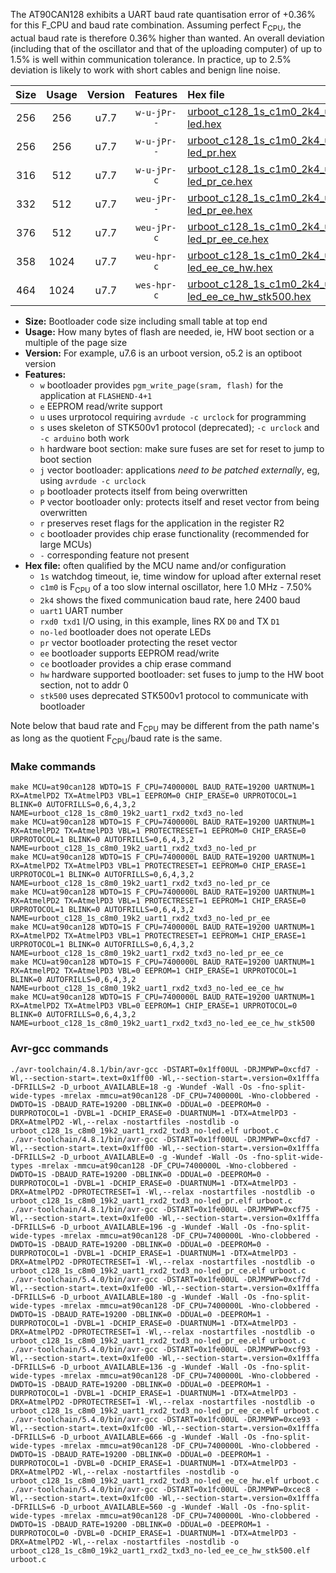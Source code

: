 The AT90CAN128 exhibits a UART baud rate quantisation error of +0.36% for this F_CPU and baud rate combination. Assuming perfect F<sub>CPU</sub>, the actual baud rate is therefore 0.36% higher than wanted. An overall deviation (including that of the oscillator and that of the uploading computer) of up to 1.5% is well within communication tolerance. In practice, up to 2.5% deviation is likely to work with short cables and benign line noise.

|Size|Usage|Version|Features|Hex file|
|:-:|:-:|:-:|:-:|:--|
|256|256|u7.7|`w-u-jPr--`|[urboot_c128_1s_c1m0_2k4_uart1_rxd2_txd3_no-led.hex](https://raw.githubusercontent.com/stefanrueger/urboot.hex/main/mcus/at90can128/watchdog_1_s/internal_oscillator_c-7.50%25/%2B1m000000_hz/%2B%2B%2B2k4_baud/uart1_rxd2_txd3/no-led/urboot_c128_1s_c1m0_2k4_uart1_rxd2_txd3_no-led.hex)|
|256|256|u7.7|`w-u-jPr--`|[urboot_c128_1s_c1m0_2k4_uart1_rxd2_txd3_no-led_pr.hex](https://raw.githubusercontent.com/stefanrueger/urboot.hex/main/mcus/at90can128/watchdog_1_s/internal_oscillator_c-7.50%25/%2B1m000000_hz/%2B%2B%2B2k4_baud/uart1_rxd2_txd3/no-led/urboot_c128_1s_c1m0_2k4_uart1_rxd2_txd3_no-led_pr.hex)|
|316|512|u7.7|`w-u-jPr-c`|[urboot_c128_1s_c1m0_2k4_uart1_rxd2_txd3_no-led_pr_ce.hex](https://raw.githubusercontent.com/stefanrueger/urboot.hex/main/mcus/at90can128/watchdog_1_s/internal_oscillator_c-7.50%25/%2B1m000000_hz/%2B%2B%2B2k4_baud/uart1_rxd2_txd3/no-led/urboot_c128_1s_c1m0_2k4_uart1_rxd2_txd3_no-led_pr_ce.hex)|
|332|512|u7.7|`weu-jPr--`|[urboot_c128_1s_c1m0_2k4_uart1_rxd2_txd3_no-led_pr_ee.hex](https://raw.githubusercontent.com/stefanrueger/urboot.hex/main/mcus/at90can128/watchdog_1_s/internal_oscillator_c-7.50%25/%2B1m000000_hz/%2B%2B%2B2k4_baud/uart1_rxd2_txd3/no-led/urboot_c128_1s_c1m0_2k4_uart1_rxd2_txd3_no-led_pr_ee.hex)|
|376|512|u7.7|`weu-jPr-c`|[urboot_c128_1s_c1m0_2k4_uart1_rxd2_txd3_no-led_pr_ee_ce.hex](https://raw.githubusercontent.com/stefanrueger/urboot.hex/main/mcus/at90can128/watchdog_1_s/internal_oscillator_c-7.50%25/%2B1m000000_hz/%2B%2B%2B2k4_baud/uart1_rxd2_txd3/no-led/urboot_c128_1s_c1m0_2k4_uart1_rxd2_txd3_no-led_pr_ee_ce.hex)|
|358|1024|u7.7|`weu-hpr-c`|[urboot_c128_1s_c1m0_2k4_uart1_rxd2_txd3_no-led_ee_ce_hw.hex](https://raw.githubusercontent.com/stefanrueger/urboot.hex/main/mcus/at90can128/watchdog_1_s/internal_oscillator_c-7.50%25/%2B1m000000_hz/%2B%2B%2B2k4_baud/uart1_rxd2_txd3/no-led/urboot_c128_1s_c1m0_2k4_uart1_rxd2_txd3_no-led_ee_ce_hw.hex)|
|464|1024|u7.7|`wes-hpr-c`|[urboot_c128_1s_c1m0_2k4_uart1_rxd2_txd3_no-led_ee_ce_hw_stk500.hex](https://raw.githubusercontent.com/stefanrueger/urboot.hex/main/mcus/at90can128/watchdog_1_s/internal_oscillator_c-7.50%25/%2B1m000000_hz/%2B%2B%2B2k4_baud/uart1_rxd2_txd3/no-led/urboot_c128_1s_c1m0_2k4_uart1_rxd2_txd3_no-led_ee_ce_hw_stk500.hex)|

- **Size:** Bootloader code size including small table at top end
- **Usage:** How many bytes of flash are needed, ie, HW boot section or a multiple of the page size
- **Version:** For example, u7.6 is an urboot version, o5.2 is an optiboot version
- **Features:**
  + `w` bootloader provides `pgm_write_page(sram, flash)` for the application at `FLASHEND-4+1`
  + `e` EEPROM read/write support
  + `u` uses urprotocol requiring `avrdude -c urclock` for programming
  + `s` uses skeleton of STK500v1 protocol (deprecated); `-c urclock` and `-c arduino` both work
  + `h` hardware boot section: make sure fuses are set for reset to jump to boot section
  + `j` vector bootloader: applications *need to be patched externally*, eg, using `avrdude -c urclock`
  + `p` bootloader protects itself from being overwritten
  + `P` vector bootloader only: protects itself and reset vector from being overwritten
  + `r` preserves reset flags for the application in the register R2
  + `c` bootloader provides chip erase functionality (recommended for large MCUs)
  + `-` corresponding feature not present
- **Hex file:** often qualified by the MCU name and/or configuration
  + `1s` watchdog timeout, ie, time window for upload after external reset
  + `c1m0` is F<sub>CPU</sub> of a too slow internal oscillator, here 1.0 MHz - 7.50%
  + `2k4` shows the fixed communication baud rate, here 2400 baud
  + `uart1` UART number
  + `rxd0 txd1` I/O using, in this example, lines RX `D0` and TX `D1`
  + `no-led` bootloader does not operate LEDs
  + `pr` vector bootloader protecting the reset vector
  + `ee` bootloader supports EEPROM read/write
  + `ce` bootloader provides a chip erase command
  + `hw` hardware supported bootloader: set fuses to jump to the HW boot section, not to addr 0
  + `stk500` uses deprecated STK500v1 protocol to communicate with bootloader


Note below that baud rate and F<sub>CPU</sub> may be different from the path name's as long as the quotient F<sub>CPU</sub>/baud rate is the same.

### Make commands
```
make MCU=at90can128 WDTO=1S F_CPU=7400000L BAUD_RATE=19200 UARTNUM=1 RX=AtmelPD2 TX=AtmelPD3 VBL=1 EEPROM=0 CHIP_ERASE=0 URPROTOCOL=1 BLINK=0 AUTOFRILLS=0,6,4,3,2 NAME=urboot_c128_1s_c8m0_19k2_uart1_rxd2_txd3_no-led
make MCU=at90can128 WDTO=1S F_CPU=7400000L BAUD_RATE=19200 UARTNUM=1 RX=AtmelPD2 TX=AtmelPD3 VBL=1 PROTECTRESET=1 EEPROM=0 CHIP_ERASE=0 URPROTOCOL=1 BLINK=0 AUTOFRILLS=0,6,4,3,2 NAME=urboot_c128_1s_c8m0_19k2_uart1_rxd2_txd3_no-led_pr
make MCU=at90can128 WDTO=1S F_CPU=7400000L BAUD_RATE=19200 UARTNUM=1 RX=AtmelPD2 TX=AtmelPD3 VBL=1 PROTECTRESET=1 EEPROM=0 CHIP_ERASE=1 URPROTOCOL=1 BLINK=0 AUTOFRILLS=0,6,4,3,2 NAME=urboot_c128_1s_c8m0_19k2_uart1_rxd2_txd3_no-led_pr_ce
make MCU=at90can128 WDTO=1S F_CPU=7400000L BAUD_RATE=19200 UARTNUM=1 RX=AtmelPD2 TX=AtmelPD3 VBL=1 PROTECTRESET=1 EEPROM=1 CHIP_ERASE=0 URPROTOCOL=1 BLINK=0 AUTOFRILLS=0,6,4,3,2 NAME=urboot_c128_1s_c8m0_19k2_uart1_rxd2_txd3_no-led_pr_ee
make MCU=at90can128 WDTO=1S F_CPU=7400000L BAUD_RATE=19200 UARTNUM=1 RX=AtmelPD2 TX=AtmelPD3 VBL=1 PROTECTRESET=1 EEPROM=1 CHIP_ERASE=1 URPROTOCOL=1 BLINK=0 AUTOFRILLS=0,6,4,3,2 NAME=urboot_c128_1s_c8m0_19k2_uart1_rxd2_txd3_no-led_pr_ee_ce
make MCU=at90can128 WDTO=1S F_CPU=7400000L BAUD_RATE=19200 UARTNUM=1 RX=AtmelPD2 TX=AtmelPD3 VBL=0 EEPROM=1 CHIP_ERASE=1 URPROTOCOL=1 BLINK=0 AUTOFRILLS=0,6,4,3,2 NAME=urboot_c128_1s_c8m0_19k2_uart1_rxd2_txd3_no-led_ee_ce_hw
make MCU=at90can128 WDTO=1S F_CPU=7400000L BAUD_RATE=19200 UARTNUM=1 RX=AtmelPD2 TX=AtmelPD3 VBL=0 EEPROM=1 CHIP_ERASE=1 URPROTOCOL=0 BLINK=0 AUTOFRILLS=0,6,4,3,2 NAME=urboot_c128_1s_c8m0_19k2_uart1_rxd2_txd3_no-led_ee_ce_hw_stk500
```

### Avr-gcc commands
```
./avr-toolchain/4.8.1/bin/avr-gcc -DSTART=0x1ff00UL -DRJMPWP=0xcfd7 -Wl,--section-start=.text=0x1ff00 -Wl,--section-start=.version=0x1fffa -DFRILLS=2 -D_urboot_AVAILABLE=18 -g -Wundef -Wall -Os -fno-split-wide-types -mrelax -mmcu=at90can128 -DF_CPU=7400000L -Wno-clobbered -DWDTO=1S -DBAUD_RATE=19200 -DBLINK=0 -DDUAL=0 -DEEPROM=0 -DURPROTOCOL=1 -DVBL=1 -DCHIP_ERASE=0 -DUARTNUM=1 -DTX=AtmelPD3 -DRX=AtmelPD2 -Wl,--relax -nostartfiles -nostdlib -o urboot_c128_1s_c8m0_19k2_uart1_rxd2_txd3_no-led.elf urboot.c
./avr-toolchain/4.8.1/bin/avr-gcc -DSTART=0x1ff00UL -DRJMPWP=0xcfd7 -Wl,--section-start=.text=0x1ff00 -Wl,--section-start=.version=0x1fffa -DFRILLS=2 -D_urboot_AVAILABLE=0 -g -Wundef -Wall -Os -fno-split-wide-types -mrelax -mmcu=at90can128 -DF_CPU=7400000L -Wno-clobbered -DWDTO=1S -DBAUD_RATE=19200 -DBLINK=0 -DDUAL=0 -DEEPROM=0 -DURPROTOCOL=1 -DVBL=1 -DCHIP_ERASE=0 -DUARTNUM=1 -DTX=AtmelPD3 -DRX=AtmelPD2 -DPROTECTRESET=1 -Wl,--relax -nostartfiles -nostdlib -o urboot_c128_1s_c8m0_19k2_uart1_rxd2_txd3_no-led_pr.elf urboot.c
./avr-toolchain/4.8.1/bin/avr-gcc -DSTART=0x1fe00UL -DRJMPWP=0xcf75 -Wl,--section-start=.text=0x1fe00 -Wl,--section-start=.version=0x1fffa -DFRILLS=6 -D_urboot_AVAILABLE=196 -g -Wundef -Wall -Os -fno-split-wide-types -mrelax -mmcu=at90can128 -DF_CPU=7400000L -Wno-clobbered -DWDTO=1S -DBAUD_RATE=19200 -DBLINK=0 -DDUAL=0 -DEEPROM=0 -DURPROTOCOL=1 -DVBL=1 -DCHIP_ERASE=1 -DUARTNUM=1 -DTX=AtmelPD3 -DRX=AtmelPD2 -DPROTECTRESET=1 -Wl,--relax -nostartfiles -nostdlib -o urboot_c128_1s_c8m0_19k2_uart1_rxd2_txd3_no-led_pr_ce.elf urboot.c
./avr-toolchain/5.4.0/bin/avr-gcc -DSTART=0x1fe00UL -DRJMPWP=0xcf7d -Wl,--section-start=.text=0x1fe00 -Wl,--section-start=.version=0x1fffa -DFRILLS=6 -D_urboot_AVAILABLE=180 -g -Wundef -Wall -Os -fno-split-wide-types -mrelax -mmcu=at90can128 -DF_CPU=7400000L -Wno-clobbered -DWDTO=1S -DBAUD_RATE=19200 -DBLINK=0 -DDUAL=0 -DEEPROM=1 -DURPROTOCOL=1 -DVBL=1 -DCHIP_ERASE=0 -DUARTNUM=1 -DTX=AtmelPD3 -DRX=AtmelPD2 -DPROTECTRESET=1 -Wl,--relax -nostartfiles -nostdlib -o urboot_c128_1s_c8m0_19k2_uart1_rxd2_txd3_no-led_pr_ee.elf urboot.c
./avr-toolchain/5.4.0/bin/avr-gcc -DSTART=0x1fe00UL -DRJMPWP=0xcf93 -Wl,--section-start=.text=0x1fe00 -Wl,--section-start=.version=0x1fffa -DFRILLS=6 -D_urboot_AVAILABLE=136 -g -Wundef -Wall -Os -fno-split-wide-types -mrelax -mmcu=at90can128 -DF_CPU=7400000L -Wno-clobbered -DWDTO=1S -DBAUD_RATE=19200 -DBLINK=0 -DDUAL=0 -DEEPROM=1 -DURPROTOCOL=1 -DVBL=1 -DCHIP_ERASE=1 -DUARTNUM=1 -DTX=AtmelPD3 -DRX=AtmelPD2 -DPROTECTRESET=1 -Wl,--relax -nostartfiles -nostdlib -o urboot_c128_1s_c8m0_19k2_uart1_rxd2_txd3_no-led_pr_ee_ce.elf urboot.c
./avr-toolchain/5.4.0/bin/avr-gcc -DSTART=0x1fc00UL -DRJMPWP=0xce93 -Wl,--section-start=.text=0x1fc00 -Wl,--section-start=.version=0x1fffa -DFRILLS=6 -D_urboot_AVAILABLE=666 -g -Wundef -Wall -Os -fno-split-wide-types -mrelax -mmcu=at90can128 -DF_CPU=7400000L -Wno-clobbered -DWDTO=1S -DBAUD_RATE=19200 -DBLINK=0 -DDUAL=0 -DEEPROM=1 -DURPROTOCOL=1 -DVBL=0 -DCHIP_ERASE=1 -DUARTNUM=1 -DTX=AtmelPD3 -DRX=AtmelPD2 -Wl,--relax -nostartfiles -nostdlib -o urboot_c128_1s_c8m0_19k2_uart1_rxd2_txd3_no-led_ee_ce_hw.elf urboot.c
./avr-toolchain/5.4.0/bin/avr-gcc -DSTART=0x1fc00UL -DRJMPWP=0xcec8 -Wl,--section-start=.text=0x1fc00 -Wl,--section-start=.version=0x1fffa -DFRILLS=6 -D_urboot_AVAILABLE=560 -g -Wundef -Wall -Os -fno-split-wide-types -mrelax -mmcu=at90can128 -DF_CPU=7400000L -Wno-clobbered -DWDTO=1S -DBAUD_RATE=19200 -DBLINK=0 -DDUAL=0 -DEEPROM=1 -DURPROTOCOL=0 -DVBL=0 -DCHIP_ERASE=1 -DUARTNUM=1 -DTX=AtmelPD3 -DRX=AtmelPD2 -Wl,--relax -nostartfiles -nostdlib -o urboot_c128_1s_c8m0_19k2_uart1_rxd2_txd3_no-led_ee_ce_hw_stk500.elf urboot.c
```

